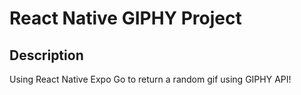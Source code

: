 # React Native GIPHY Project

## Description

Using React Native Expo Go to return a random gif using GIPHY API!